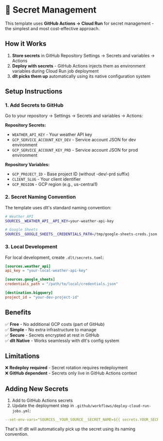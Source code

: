 # 🔐 Secret Management

This template uses **GitHub Actions → Cloud Run** for secret management - the simplest and most cost-effective approach.

## How it Works

1. **Store secrets** in GitHub Repository Settings → Secrets and variables → Actions
2. **Deploy with secrets** - GitHub Actions injects them as environment variables during Cloud Run job deployment
3. **dlt picks them up** automatically using its native configuration system

## Setup Instructions

### 1. Add Secrets to GitHub

Go to your repository → Settings → Secrets and variables → Actions:

**Repository Secrets:**
- `WEATHER_API_KEY` - Your weather API key
- `GCP_SERVICE_ACCOUNT_KEY_DEV` - Service account JSON for dev environment  
- `GCP_SERVICE_ACCOUNT_KEY_PRD` - Service account JSON for prod environment

**Repository Variables:**
- `GCP_PROJECT_ID` - Base project ID (without -dev/-prd suffix)
- `CLIENT_SLUG` - Your client identifier
- `GCP_REGION` - GCP region (e.g., us-central1)

### 2. Secret Naming Convention

The template uses dlt's standard naming convention:

```bash
# Weather API
SOURCES__WEATHER_API__API_KEY=your-weather-api-key

# Google Sheets  
SOURCES__GOOGLE_SHEETS__CREDENTIALS_PATH=/tmp/google-sheets-creds.json
```

### 3. Local Development

For local development, create `.dlt/secrets.toml`:

```toml
[sources.weather_api]
api_key = "your-local-weather-api-key"

[sources.google_sheets]  
credentials_path = "/path/to/local/credentials.json"

[destination.bigquery]
project_id = "your-dev-project-id"
```

## Benefits

✅ **Free** - No additional GCP costs (part of GitHub)  
✅ **Simple** - No extra infrastructure to manage  
✅ **Secure** - Secrets encrypted at rest in GitHub  
✅ **dlt Native** - Works seamlessly with dlt's config system  

## Limitations

❌ **Redeploy required** - Secret rotation requires redeployment  
❌ **GitHub dependent** - Secrets only live in GitHub Actions context

## Adding New Secrets

1. Add to GitHub Actions secrets
2. Update the deployment step in `.github/workflows/deploy-cloud-run-jobs.yml`:

```yaml
--set-env-vars="SOURCES__YOUR_SOURCE__SECRET_NAME=${{ secrets.YOUR_SECRET }}" \
```

That's it! dlt will automatically pick up the secret using its naming convention.